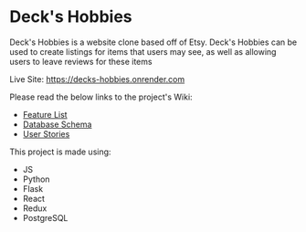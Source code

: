 # Deck's Hobbies
Deck's Hobbies is a website clone based off of Etsy. Deck's Hobbies can be used to create listings for items that users may see, as well as allowing users to leave reviews for these items

Live Site: https://decks-hobbies.onrender.com

Please read the below links to the project's Wiki:
- [Feature List](https://github.com/anwersaad0/Etsy-Clone/wiki/Project-Features)
- [Database Schema](https://github.com/anwersaad0/Etsy-Clone/blob/main/EtsyCloneDBD.png)
- [User Stories](https://github.com/anwersaad0/Etsy-Clone/wiki/User-Stories)

This project is made using:
- JS
- Python
- Flask
- React
- Redux
- PostgreSQL
